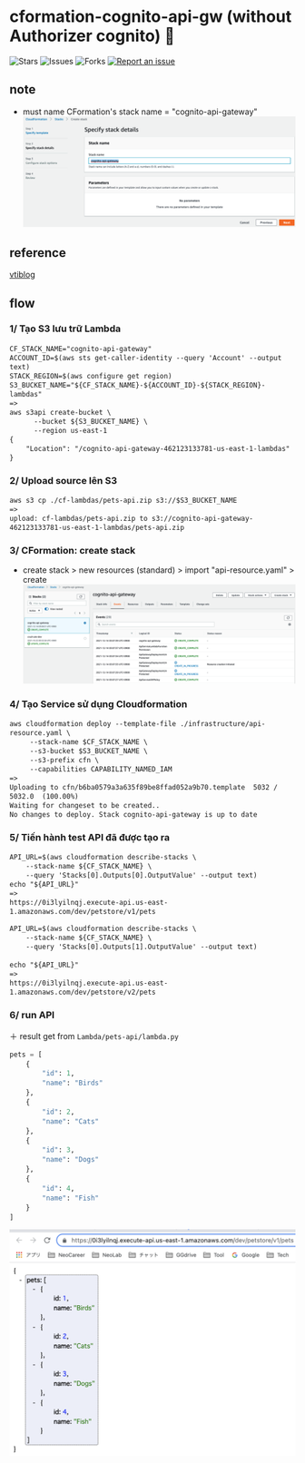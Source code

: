 # cformation-cognito-api-gw (without Authorizer cognito) 🐳

![Stars](https://img.shields.io/github/stars/tquangdo/cformation-cognito-api-gw?color=f05340)
![Issues](https://img.shields.io/github/issues/tquangdo/cformation-cognito-api-gw?color=f05340)
![Forks](https://img.shields.io/github/forks/tquangdo/cformation-cognito-api-gw?color=f05340)
[![Report an issue](https://img.shields.io/badge/Support-Issues-green)](https://github.com/tquangdo/cformation-cognito-api-gw/issues/new)

## note
+ must name CFormation's stack name = "cognito-api-gateway"
![stackname](screenshots/stackname.png)

## reference
[vtiblog](https://vtitech.vn/authorization-su-dung-amazon-cognito-api-gateway-va-iam-phan-1/)

## flow
### 1/ Tạo S3 lưu trữ Lambda
```shell
CF_STACK_NAME="cognito-api-gateway"
ACCOUNT_ID=$(aws sts get-caller-identity --query 'Account' --output text)
STACK_REGION=$(aws configure get region)
S3_BUCKET_NAME="${CF_STACK_NAME}-${ACCOUNT_ID}-${STACK_REGION}-lambdas"
=>
aws s3api create-bucket \
      --bucket ${S3_BUCKET_NAME} \
      --region us-east-1
{
    "Location": "/cognito-api-gateway-462123133781-us-east-1-lambdas"
}
```
### 2/ Upload source lên S3
```shell
aws s3 cp ./cf-lambdas/pets-api.zip s3://$S3_BUCKET_NAME
=>
upload: cf-lambdas/pets-api.zip to s3://cognito-api-gateway-462123133781-us-east-1-lambdas/pets-api.zip
```
### 3/ CFormation: create stack
+ create stack > new resources (standard) > import "api-resource.yaml" > create
![CFormation](screenshots/CFormation.png)
### 4/ Tạo Service sử dụng Cloudformation
```shell
aws cloudformation deploy --template-file ./infrastructure/api-resource.yaml \
     --stack-name $CF_STACK_NAME \
     --s3-bucket $S3_BUCKET_NAME \
     --s3-prefix cfn \
     --capabilities CAPABILITY_NAMED_IAM
=>
Uploading to cfn/b6ba0579a3a635f89be8ffad052a9b70.template  5032 / 5032.0  (100.00%)
Waiting for changeset to be created..
No changes to deploy. Stack cognito-api-gateway is up to date
```
### 5/ Tiến hành test API đã được tạo ra
```shell
API_URL=$(aws cloudformation describe-stacks \
    --stack-name ${CF_STACK_NAME} \
    --query 'Stacks[0].Outputs[0].OutputValue' --output text)
echo "${API_URL}"
=>
https://0i3lyilnqj.execute-api.us-east-1.amazonaws.com/dev/petstore/v1/pets
```
```shell
API_URL=$(aws cloudformation describe-stacks \
    --stack-name ${CF_STACK_NAME} \
    --query 'Stacks[0].Outputs[1].OutputValue' --output text)

echo "${API_URL}"
=>
https://0i3lyilnqj.execute-api.us-east-1.amazonaws.com/dev/petstore/v2/pets
```
### 6/ run API
＋ result get from `Lambda/pets-api/lambda.py`
```py
pets = [
    {
        "id": 1,
        "name": "Birds"
    },
    {
        "id": 2,
        "name": "Cats"
    },
    {
        "id": 3,
        "name": "Dogs"
    },
    {
        "id": 4,
        "name": "Fish"
    }
]
```
![getapi](screenshots/getapi.png)
